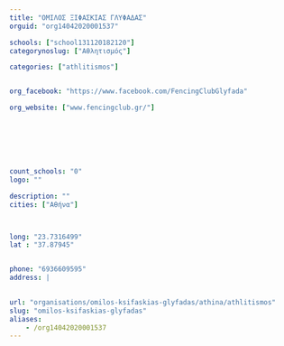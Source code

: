 ```yaml
---
title: "ΟΜΙΛΟΣ ΞΙΦΑΣΚΙΑΣ ΓΛΥΦΑΔΑΣ"
orguid: "org14042020001537"

schools: ["school131120182120"]
categorynoslug: ["Αθλητισμός"]

categories: ["athlitismos"]


org_facebook: "https://www.facebook.com/FencingClubGlyfada"

org_website: ["www.fencingclub.gr/"]







count_schools: "0"
logo: ""

description: ""
cities: ["Αθήνα"]



long: "23.7316499"
lat : "37.87945"


phone: "6936609595"
address: |
    

url: "organisations/omilos-ksifaskias-glyfadas/athina/athlitismos"
slug: "omilos-ksifaskias-glyfadas"
aliases:
    - /org14042020001537
---
```



